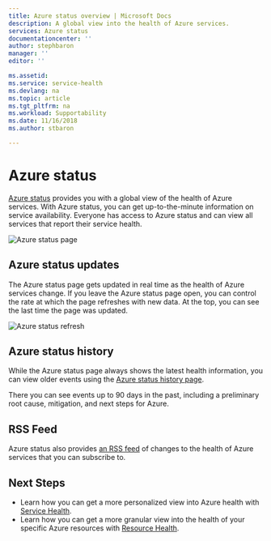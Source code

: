 ```yaml
---
title: Azure status overview | Microsoft Docs
description: A global view into the health of Azure services. 
services: Azure status
documentationcenter: ''
author: stephbaron
manager: ''
editor: ''

ms.assetid: 
ms.service: service-health
ms.devlang: na
ms.topic: article
ms.tgt_pltfrm: na
ms.workload: Supportability
ms.date: 11/16/2018
ms.author: stbaron

---
```

# Azure status
[Azure status](https://azure.microsoft.com/status/) provides you with a global view of the health of Azure services. With Azure status, you can get up-to-the-minute information on service availability. Everyone has access to Azure status and can view all services that report their service health. 

![Azure status page](./media/azure-status-overview/azure-status.PNG)

## Azure status updates
The Azure status page gets updated in real time as the health of Azure services change. If you leave the Azure status page open, you can control the rate at which the page refreshes with new data. At the top, you can see the last time the page was updated.

![Azure status refresh](./media/azure-status-overview/update.PNG)

## Azure status history
While the Azure status page always shows the latest health information, you can view older events using the [Azure status history page](https://azure.microsoft.com/status/history/).

There you can see events up to 90 days in the past, including a preliminary root cause, mitigation, and next steps for Azure.

## RSS Feed
Azure status also provides [an RSS feed](https://azure.microsoft.com/status/feed/) of changes to the health of Azure services that you can subscribe to.

## Next Steps
* Learn how you can get a more personalized view into Azure health with [Service Health](./service-health-overview.md).
* Learn how you can get a more granular view into the health of your specific Azure resources with [Resource Health](./resource-health-overview.md).
